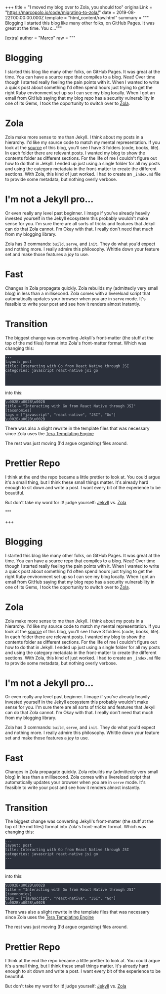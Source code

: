 
+++
title = "I moved my blog over to Zola, you should too"
originalLink = "https://marcopolo.io/code/migrating-to-zola/"
date = 2019-08-22T00:00:00.000Z
template = "html_content/raw.html"
summary = """
Blogging
I started this blog like many other folks, on GitHub Pages. It was great at
the time. You c..."""

[extra]
author = "Marco"
raw = """
<h1 id="blogging">Blogging</h1>
<p>I started this blog like many other folks, on GitHub Pages. It was great at
the time. You can have a source repo that compiles to a blog. Neat! Over time
though I started really feeling the pain points with it. When I wanted to
write a quick post about something I'd often spend hours just trying to get
the right Ruby environment set up so I can see my blog locally. When I got an
email from GitHub saying that my blog repo has a security vulnerability in
one of its Gems, I took the opportunity to switch over to
<a href="https://www.getzola.org">Zola</a>.</p>
<h1 id="zola">Zola</h1>
<p>Zola make more sense to me than Jekyll. I think about my posts in a
hierarchy. I'd like my source code to match my mental representation. If you
look at the <a href="https://marcopolo.io/code/migrating-to-zola/">source</a> of this blog, you'll see I have 3 folders (code, books,
life). In each folder there are relevant posts. I wanted my blog to show the
contents folder as different sections. For the life of me I couldn't figure
out how to do that in Jekyll. I ended up just using a single folder for all
my posts and using the category metadata in the front-matter to create the
different sections. With Zola, this kind of just worked. I had to create an
<code>_index.md</code> file to provide some metadata, but nothing overly verbose.</p>
<h1 id="i-m-not-a-jekyll-pro">I'm not a Jekyll pro...</h1>
<p>Or even really any level past beginner. I image if you've already heavily
invested yourself in the Jekyll ecosystem this probably wouldn't make sense
for you. I'm sure there are all sorts of tricks and features that Jekyll
can do that Zola cannot. I'm Okay with that. I really don't need that much
from my blogging library.</p>
<p>Zola has 3 commands: <code>build</code>, <code>serve</code>, and <code>init</code>. They do what you'd expect
and nothing more. I really admire this philosophy. Whittle down your feature
set and make those features a <em>joy</em> to use.</p>
<h1 id="fast">Fast</h1>
<p>Changes in Zola propagate quickly. Zola rebuilds my (admittedly very small blog) in less than a millisecond. Zola comes with a livereload script that automatically updates your browser when you are in <code>serve</code> mode. It's feasible to write your post and see how it renders almost instantly.</p>
<h1 id="transition">Transition</h1>
<p>The biggest change was converting Jekyll's front-matter (the stuff at the top
of the md files) format into Zola's front-matter format. Which was changing
this:</p>
<pre style="background-color:#2b303b;">
<code><span style="color:#c0c5ce;">---
layout: post
title: Interacting with Go from React Native through JSI
categories: javascript react-native jsi go
---

</span></code></pre>
<p>into this:</p>
<pre style="background-color:#2b303b;">
<code><span style="color:#c0c5ce;">\u002B\u002B\u002B
title = &quot;Interacting with Go from React Native through JSI&quot;
[taxonomies]
tags = [&quot;javascript&quot;, &quot;react-native&quot;, &quot;JSI&quot;, &quot;Go&quot;]
\u002B\u002B\u002B
</span></code></pre>
<p>There was also a slight rewrite in the template files that was necessary
since Zola uses the <a href="https://tera.netlify.com">Tera Templating Engine</a></p>
<p>The rest was just moving (I'd argue organizing) files around.</p>
<h1 id="prettier-repo">Prettier Repo</h1>
<p>I think at the end the repo became a little prettier to look at. You could
argue it's a small thing, but I think these small things matter. It's already
hard enough to sit down and write a post. I want every bit of the experience
to be beautiful.</p>
<p>But don't take my word for it! judge yourself: <a href="https://github.com/MarcoPolo/marcopolo.github.io/tree/jekyll_archive">Jekyll</a> vs. <a href="https://github.com/MarcoPolo/marcopolo.github.io">Zola</a></p>
"""

+++
<h1 id="blogging">Blogging</h1>
<p>I started this blog like many other folks, on GitHub Pages. It was great at
the time. You can have a source repo that compiles to a blog. Neat! Over time
though I started really feeling the pain points with it. When I wanted to
write a quick post about something I'd often spend hours just trying to get
the right Ruby environment set up so I can see my blog locally. When I got an
email from GitHub saying that my blog repo has a security vulnerability in
one of its Gems, I took the opportunity to switch over to
<a href="https://www.getzola.org">Zola</a>.</p>
<h1 id="zola">Zola</h1>
<p>Zola make more sense to me than Jekyll. I think about my posts in a
hierarchy. I'd like my source code to match my mental representation. If you
look at the <a href="https://marcopolo.io/code/migrating-to-zola/">source</a> of this blog, you'll see I have 3 folders (code, books,
life). In each folder there are relevant posts. I wanted my blog to show the
contents folder as different sections. For the life of me I couldn't figure
out how to do that in Jekyll. I ended up just using a single folder for all
my posts and using the category metadata in the front-matter to create the
different sections. With Zola, this kind of just worked. I had to create an
<code>_index.md</code> file to provide some metadata, but nothing overly verbose.</p>
<h1 id="i-m-not-a-jekyll-pro">I'm not a Jekyll pro...</h1>
<p>Or even really any level past beginner. I image if you've already heavily
invested yourself in the Jekyll ecosystem this probably wouldn't make sense
for you. I'm sure there are all sorts of tricks and features that Jekyll
can do that Zola cannot. I'm Okay with that. I really don't need that much
from my blogging library.</p>
<p>Zola has 3 commands: <code>build</code>, <code>serve</code>, and <code>init</code>. They do what you'd expect
and nothing more. I really admire this philosophy. Whittle down your feature
set and make those features a <em>joy</em> to use.</p>
<h1 id="fast">Fast</h1>
<p>Changes in Zola propagate quickly. Zola rebuilds my (admittedly very small blog) in less than a millisecond. Zola comes with a livereload script that automatically updates your browser when you are in <code>serve</code> mode. It's feasible to write your post and see how it renders almost instantly.</p>
<h1 id="transition">Transition</h1>
<p>The biggest change was converting Jekyll's front-matter (the stuff at the top
of the md files) format into Zola's front-matter format. Which was changing
this:</p>
<pre style="background-color:#2b303b;">
<code><span style="color:#c0c5ce;">---
layout: post
title: Interacting with Go from React Native through JSI
categories: javascript react-native jsi go
---

</span></code></pre>
<p>into this:</p>
<pre style="background-color:#2b303b;">
<code><span style="color:#c0c5ce;">\u002B\u002B\u002B
title = &quot;Interacting with Go from React Native through JSI&quot;
[taxonomies]
tags = [&quot;javascript&quot;, &quot;react-native&quot;, &quot;JSI&quot;, &quot;Go&quot;]
\u002B\u002B\u002B
</span></code></pre>
<p>There was also a slight rewrite in the template files that was necessary
since Zola uses the <a href="https://tera.netlify.com">Tera Templating Engine</a></p>
<p>The rest was just moving (I'd argue organizing) files around.</p>
<h1 id="prettier-repo">Prettier Repo</h1>
<p>I think at the end the repo became a little prettier to look at. You could
argue it's a small thing, but I think these small things matter. It's already
hard enough to sit down and write a post. I want every bit of the experience
to be beautiful.</p>
<p>But don't take my word for it! judge yourself: <a href="https://github.com/MarcoPolo/marcopolo.github.io/tree/jekyll_archive">Jekyll</a> vs. <a href="https://github.com/MarcoPolo/marcopolo.github.io">Zola</a></p>


